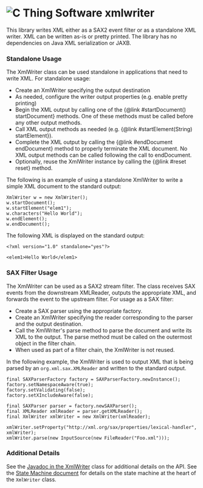 # ![C Thing Software](https://www.cthing.com/branding/CThingSoftware-57x60.png "C Thing Software") xmlwriter
This library writes XML either as a SAX2 event filter or as a standalone XML writer. XML can be written
as-is or pretty printed. The library has no dependencies on Java XML serialization or JAXB.

### Standalone Usage
The XmlWriter class can be used standalone in applications that need to write XML. For standalone usage:
* Create an XmlWriter specifying the output destination
* As needed, configure the writer output properties (e.g. enable pretty printing)
* Begin the XML output by calling one of the {@link #startDocument() startDocument} methods. One 
  of these methods must be called before any other output methods.</li>
* Call XML output methods as needed (e.g. {@link #startElement(String) startElement}).
* Complete the XML output by calling the {@link #endDocument endDocument} method to properly terminate the
  XML document. No XML output methods can be called following the call to endDocument.
* Optionally, reuse the XmlWriter instance by calling the {@link #reset reset} method.

The following is an example of using a standalone XmlWriter to write a simple XML document to the standard output:
```
XmlWriter w = new XmlWriter();
w.startDocument();
w.startElement("elem1");
w.characters("Hello World");
w.endElement();
w.endDocument();
```
The following XML is displayed on the standard output:
```
<?xml version="1.0" standalone="yes"?>

<elem1>Hello World</elem1>
```

### SAX Filter Usage
The XmlWriter can be used as a SAX2 stream filter. The class receives SAX events from the downstream XMLReader, 
outputs the appropriate XML, and forwards the event to the upstream filter. For usage as a SAX filter:
* Create a SAX parser using the appropriate factory.
* Create an XmlWriter specifying the reader corresponding to the parser and the output destination.
* Call the XmlWriter's parse method to parse the document and write its XML to the output. The parse
  method must be called on the outermost object in the filter chain.
* When used as part of a filter chain, the XmlWriter is not reused.

In the following example, the XmlWriter is used to output XML that is being parsed by an
`org.xml.sax.XMLReader` and written to the standard output.
```
final SAXParserFactory factory = SAXParserFactory.newInstance();
factory.setNamespaceAware(true);
factory.setValidating(false);
factory.setXIncludeAware(false);

final SAXParser parser = factory.newSAXParser();
final XMLReader xmlReader = parser.getXMLReader();
final XmlWriter xmlWriter = new XmlWriter(xmlReader);

xmlWriter.setProperty("http://xml.org/sax/properties/lexical-handler", xmlWriter);
xmlWriter.parse(new InputSource(new FileReader("Foo.xml")));
```

### Additional Details
See the [Javadoc in the XmlWriter](src/main/java/org/cthing/xmlwriter/XmlWriter.java) class for additional details
on the API. See the [State Machine document](dev/docs/StateMachine.html) for details on the state machine at the
heart of the `XmlWriter` class.
